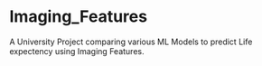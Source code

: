 # Imaging_Features
A University Project comparing various ML Models to predict Life expectency using Imaging Features.
